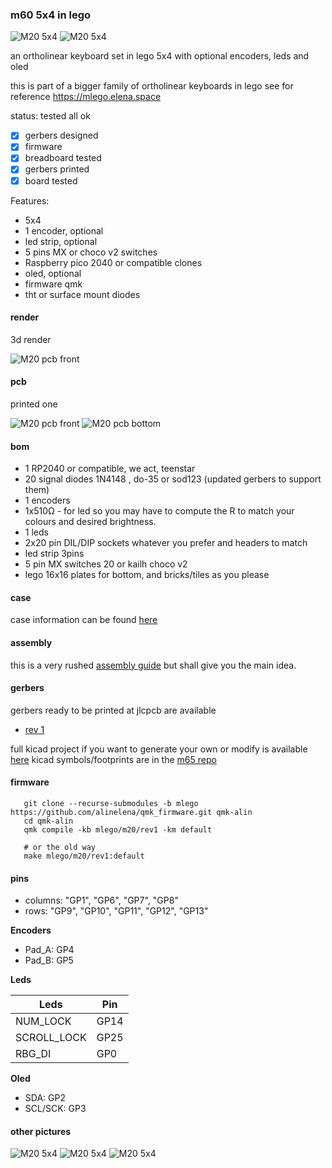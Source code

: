 ### m60 5x4 in lego

  ![M20 5x4](pics/m20/m20_v1.jpg)
  ![M20 5x4](pics/m20/m20_v2.jpg)


an ortholinear keyboard set in lego 5x4 with optional encoders, leds and oled

this is part of a bigger family of ortholinear keyboards in lego see for reference
https://mlego.elena.space

status:  tested all ok

* [x] gerbers designed
* [x] firmware
* [x] breadboard tested
* [x] gerbers printed
* [x] board tested

Features:

* 5x4
* 1 encoder, optional
* led strip, optional
* 5 pins MX or choco v2 switches
* Raspberry pico 2040 or compatible clones
* oled, optional
* firmware qmk
* tht or surface mount diodes

#### render
3d render

 ![M20 pcb front](pics/m20/m20-pcb.png)

#### pcb

printed one

  ![M20 pcb front](pics/m20/m20_pcb_front.jpg)
  ![M20 pcb bottom](pics/m20/m20_pcb_bottom.jpg)



#### bom

* 1 RP2040 or compatible, we act, teenstar
* 20 signal diodes 1N4148 , do-35 or sod123 (updated gerbers to support them)
* 1 encoders
* 1x510Ω - for led so you may have to compute the R to match your colours and desired brightness.
* 1 leds
* 2x20 pin DIL/DIP sockets whatever you prefer and headers to match
* led strip 3pins
* 5 pin MX switches 20 or kailh choco v2
* lego 16x16 plates for bottom, and bricks/tiles as you please

#### case

case information can be found [here](https://mlego.elena.space/m65/#case)

#### assembly

this is a very rushed [assembly guide](assembly.md) but shall give you the main idea.

#### gerbers

 gerbers ready to be printed at jlcpcb are available

 + [rev 1](https://gitlab.com/m-lego/m60/-/blob/main/gerbers-stm32f401.zip)

  full kicad project if you want to generate your own or modify is available [here](https://gitlab.com/m-lego/m20/)
  kicad symbols/footprints are in the [m65 repo](https://gitlab.com/m-lego/m65/)


#### firmware

```
   git clone --recurse-submodules -b mlego https://github.com/alinelena/qmk_firmware.git qmk-alin
   cd qmk-alin
   qmk compile -kb mlego/m20/rev1 -km default

   # or the old way
   make mlego/m20/rev1:default
```

#### pins

  - columns: "GP1", "GP6", "GP7", "GP8"
  - rows: "GP9", "GP10", "GP11", "GP12", "GP13"

**Encoders**

  - Pad_A: GP4
  - Pad_B: GP5

**Leds**

| Leds        | Pin  |
| ----------- | ---- |
| NUM_LOCK    | GP14 |
| SCROLL_LOCK | GP25 |
| RBG_DI      | GP0  |

**Oled**

  - SDA: GP2
  - SCL/SCK: GP3

#### other pictures

![M20 5x4](pics/m20/m20_two.jpg)
![M20 5x4](pics/m20/m20_lego.jpg)
![M20 5x4](pics/m20/m20_lego-2.jpg)
